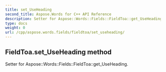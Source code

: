 ```yaml
---
title: set_UseHeading
second_title: Aspose.Words for C++ API Reference
description: Setter for Aspose::Words::Fields::FieldToa::get_UseHeading. 
type: docs
weight: 0
url: /cpp/aspose.words.fields/fieldtoa/set_useheading/
---
```

## FieldToa.set_UseHeading method


Setter for Aspose::Words::Fields::FieldToa::get_UseHeading. 

